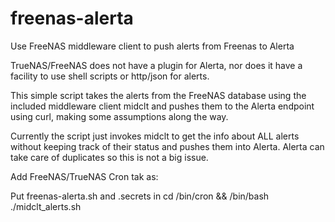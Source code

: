 # freenas-alerta
Use FreeNAS middleware client to push alerts from Freenas to Alerta


TrueNAS/FreeNAS does not have a plugin for Alerta, nor does it have a facility to use shell scripts or http/json for alerts.

This simple script takes the alerts from the FreeNAS database using the included middleware client midclt and pushes them to the Alerta endpoint using curl, making some assumptions along the way.

Currently the script just invokes midclt to get the info about ALL alerts without keeping track of their status and pushes them into Alerta. Alerta can take care of duplicates so this is not a big issue. 


Add FreeNAS/TrueNAS Cron tak as:

Put freenas-alerta.sh and .secrets in <PATH TO SOME LOCATION>
cd <PATH TO SOME LOCATION>/bin/cron && /bin/bash ./midclt_alerts.sh
